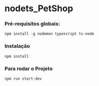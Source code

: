 # nodets_PetShop

### Pré-requisitos globais:
`npm install -g nodemon typescript ts-node`

### Instalação
`npm install`

### Para rodar o Projeto
`npm run start-dev`